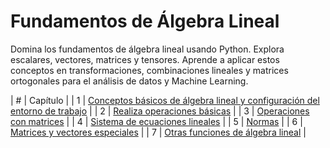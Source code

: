 # Fundamentos de Álgebra Lineal
Domina los fundamentos de álgebra lineal usando Python. Explora escalares, vectores, matrices y tensores. Aprende a aplicar estos conceptos en transformaciones, combinaciones lineales y matrices ortogonales para el análisis de datos y Machine Learning.

| # | Capítulo |
| 1 | [Conceptos básicos de álgebra lineal y configuración del entorno de trabajo](./01_Conceptos_Basicos_AL_Configuracion/) |
| 2 | [Realiza operaciones básicas](./02_Realiza_Operaciones_Basicas/) |
| 3 | [Operaciones con matrices](./03_Operaciones_Con_Matrices/) |
| 4 | [Sistema de ecuaciones lineales](./04_Sistema_De_Ecuaciones_Lineales/) |
| 5 | [Normas](./05_Normas/) |
| 6 | [Matrices y vectores especiales](./06_Matrices_Vectores_Especiales/) |
| 7 | [Otras funciones de álgebra lineal](./07_Otras_Funciones_AL/) |